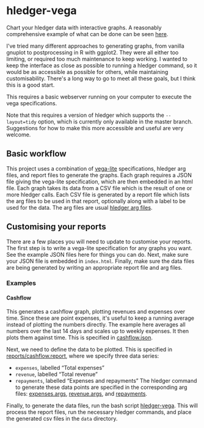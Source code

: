# hledger-vega

Chart your hledger data with interactive graphs.
A reasonably comprehensive example of what can be done can be seen
[here](https://xitian9.github.io/hledger-vega/vegaexample.html).

I've tried many different approaches to generating graphs, from vanilla gnuplot
to postprocessing in R with ggplot2.
They were all either too limiting, or required too much maintenance to keep
working.
I wanted to keep the interface as close as possible to running a hledger
command, so it would be as accessible as possible for others, while maintaining
customisability.
There's a long way to go to meet all these goals, but I think this is a good
start.

This requires a basic webserver running on your computer to execute the vega
specifications.

Note that this requires a version of hledger which supports the `--layout=tidy`
option, which is currently only available in the master branch.
Suggestions for how to make this more accessible and useful are very welcome.

## Basic workflow

This project uses a combination of [vega-lite](https://vega.github.io/vega-lite/)
specifications, hledger arg files, and report files to generate the graphs.
Each graph requires a JSON file giving the vega-lite specification, which are
then embedded in an html file.
Each graph takes its data from a CSV file which is the result of one or more
hledger calls.
Each CSV file is generated by a report file which lists the arg files to be
used in that report, optionally along with a label to be used for the data.
The arg files are usual [hledger arg files](https://hledger.org/hledger.html#command-arguments).

## Customising your reports

There are a few places you will need to update to customise your reports.
The first step is to write a vega-lite specification for any graphs you want.
See the example JSON files here for things you can do.
Next, make sure your JSON file is embedded in `index.html`.
Finally, make sure the data files are being generated by writing an appropriate report file and arg files.

### Examples

#### Cashflow

This generates a cashflow graph, plotting revenues and expenses over time.
Since these are point expenses, it's useful to keep a running average instead
of plotting the numbers directly.
The example here averages all numbers over the last 14 days and scales up to weekly expenses.
It then plots them against time.
This is specified in [cashflow.json](cashflow.json).

Next, we need to define the data to be plotted.
This is specified in [reports/cashflow.report](reports/cashflow.report), where we specify three data series:
- `expenses`, labelled “Total expenses”
- `revenue`, labelled “Total revenue”
- `repayments`, labelled “Expenses and repayments”
The hledger command to generate these data points are specified in the
corresponding arg files:
[expenses.args](reports/expenses.args),
[revenue.args](reports/revenue.args),
and [repayments](reports/repayments.args).

Finally, to generate the data files, run the bash script [hledger-vega](hledger-vega).
This will process the report files, run the necessary hledger commands, and
place the generated csv files in the `data` directory.
